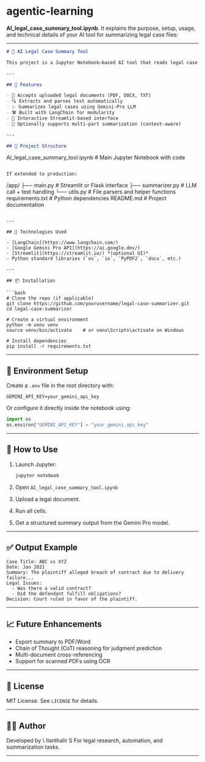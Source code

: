 # agentic-learning

**AI\_legal\_case\_summary\_tool.ipynb**. It explains the purpose, setup, usage, and technical details of your AI tool for summarizing legal case files:

---

```markdown
# 🧠 AI Legal Case Summary Tool

This project is a Jupyter Notebook–based AI tool that reads legal case documents and generates intelligent summaries using Gemini Pro via LangChain. It enables lawyers, law students, and legal professionals to automate the tedious process of reading and distilling long legal case files into digestible summaries.

---

## 🚀 Features

- 📄 Accepts uploaded legal documents (PDF, DOCX, TXT)
- 🔍 Extracts and parses text automatically
- ✨ Summarizes legal cases using Gemini-Pro LLM
- 🛠️ Built with LangChain for modularity
- 🧪 Interactive Streamlit-based interface
- 🧠 Optionally supports multi-part summarization (context-aware)

---

## 📂 Project Structure

```

AI\_legal\_case\_summary\_tool.ipynb      # Main Jupyter Notebook with code

```

If extended to production:
```

/app/
├── main.py                         # Streamlit or Flask interface
├── summarizer.py                  # LLM call + text handling
└── utils.py                       # File parsers and helper functions
requirements.txt                     # Python dependencies
README.md                            # Project documentation

````

---

## 🧰 Technologies Used

- [LangChain](https://www.langchain.com/)
- [Google Gemini Pro API](https://ai.google.dev/)
- [Streamlit](https://streamlit.io/) *(optional UI)*
- Python standard libraries (`os`, `io`, `PyPDF2`, `docx`, etc.)

---

## 📦 Installation

```bash
# Clone the repo (if applicable)
git clone https://github.com/yourusername/legal-case-summarizer.git
cd legal-case-summarizer

# Create a virtual environment
python -m venv venv
source venv/bin/activate    # or venv\Scripts\activate on Windows

# Install dependencies
pip install -r requirements.txt
````

---

## 🔑 Environment Setup

Create a `.env` file in the root directory with:

```env
GEMINI_API_KEY=your_gemini_api_key
```

Or configure it directly inside the notebook using:

```python
import os
os.environ["GEMINI_API_KEY"] = "your_gemini_api_key"
```

---

## 🧪 How to Use

1. Launch Jupyter:

   ```bash
   jupyter notebook
   ```
2. Open `AI_legal_case_summary_tool.ipynb`
3. Upload a legal document.
4. Run all cells.
5. Get a structured summary output from the Gemini Pro model.

---

## ✅ Output Example

```
Case Title: ABC vs XYZ
Date: Jan 2021
Summary: The plaintiff alleged breach of contract due to delivery failure...
Legal Issues:
  - Was there a valid contract?
  - Did the defendant fulfill obligations?
Decision: Court ruled in favor of the plaintiff.
```

---

## 📈 Future Enhancements

* Export summary to PDF/Word
* Chain of Thought (CoT) reasoning for judgment prediction
* Multi-document cross-referencing
* Support for scanned PDFs using OCR

---

## 📄 License

MIT License. See `LICENSE` for details.

---

## 👨‍⚖️ Author

Developed by \ Ilanthalir S
For legal research, automation, and summarization tasks.

---
